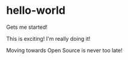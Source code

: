 # hello-world
Gets me started!

This is exciting! I'm really doing it!

Moving towards Open Source is never too late!
